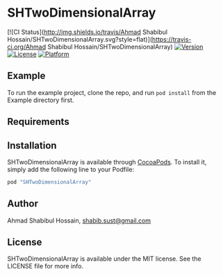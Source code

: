 # SHTwoDimensionalArray

[![CI Status](http://img.shields.io/travis/Ahmad Shabibul Hossain/SHTwoDimensionalArray.svg?style=flat)](https://travis-ci.org/Ahmad Shabibul Hossain/SHTwoDimensionalArray)
[![Version](https://img.shields.io/cocoapods/v/SHTwoDimensionalArray.svg?style=flat)](http://cocoapods.org/pods/SHTwoDimensionalArray)
[![License](https://img.shields.io/cocoapods/l/SHTwoDimensionalArray.svg?style=flat)](http://cocoapods.org/pods/SHTwoDimensionalArray)
[![Platform](https://img.shields.io/cocoapods/p/SHTwoDimensionalArray.svg?style=flat)](http://cocoapods.org/pods/SHTwoDimensionalArray)

## Example

To run the example project, clone the repo, and run `pod install` from the Example directory first.

## Requirements

## Installation

SHTwoDimensionalArray is available through [CocoaPods](http://cocoapods.org). To install
it, simply add the following line to your Podfile:

```ruby
pod "SHTwoDimensionalArray"
```

## Author

Ahmad Shabibul Hossain, shabib.sust@gmail.com

## License

SHTwoDimensionalArray is available under the MIT license. See the LICENSE file for more info.
